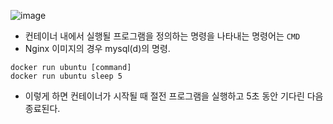 ![image](https://user-images.githubusercontent.com/81672260/169467857-5c6c397e-4103-4b02-afbd-3883dcc19bc9.png)

- 컨테이너 내에서 실행될 프로그램을 정의하는 명령을 나타내는 명령어는 `CMD` 
- Nginx 이미지의 경우 mysql(d)의 명령.

```
docker run ubuntu [command]
docker run ubuntu sleep 5
```

- 이렇게 하면 컨테이너가 시작될 때 절전 프로그램을 실행하고 5초 동안 기다린 다음 종료된다.
